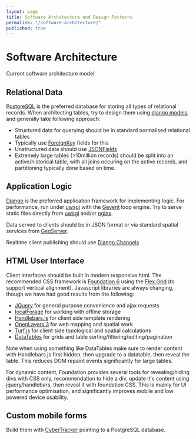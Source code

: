 ```yaml
---
layout: page
title: Software Architecture and Design Patterns
permalink: "/software-architecture/"
published: true
---
```


# Software Architecture

Current software architecture model

## Relational Data

[PostgreSQL](http://www.postgresql.org/) is the preferred database for storing all types of relational records. When architecting tables, try to design them using [django models](https://docs.djangoproject.com/en/1.9/topics/db/models/), and generally take following approach:

 * Structured data for querying should be in standard normalised relational tables
  * Typically use [ForeignKey](https://docs.djangoproject.com/en/1.9/topics/db/examples/many_to_one/) fields for this
 * Unstructured data should use [JSONFields](https://docs.djangoproject.com/en/1.9/ref/contrib/postgres/fields/#jsonfield)
 * Extremely large tables (>10million records) should be split into an active/historical table, with all joins occuring on the active records, and partitioning typically done based on time.

## Application Logic

[Django](https://www.djangoproject.com/) is the preferred application framework for implementing logic. For performance, run under [uwsgi](https://docs.djangoproject.com/en/1.9/howto/deployment/wsgi/uwsgi/) with the [Gevent](http://uwsgi-docs.readthedocs.io/en/latest/Gevent.html) loop engine. Try to serve static files directly from [uwsgi](http://uwsgi-docs.readthedocs.io/en/latest/StaticFiles.html) and/or [nginx](https://www.nginx.com/resources/admin-guide/serving-static-content/).

Data served to clients should be in JSON format or via standard spatial services from [GeoServer](http://geoserver.org/).

Realtime client publishing should use [Django Channels](https://channels.readthedocs.io/en/latest/inshort.html)

## HTML User Interface

Client interfaces should be built in modern responsive html. The recommended CSS framework is [Foundation 6](http://foundation.zurb.com/sites/docs/) using the [Flex Grid](http://foundation.zurb.com/sites/docs/flex-grid.html#vertical-alignment) (to support vertical alignment). Javascript libraries are always changing, though we have had good results from the following:

 * [JQuery](https://jquery.com/) for general purpose convenience and ajax requests
 * [localForage](https://github.com/mozilla/localForage) for working with offline storage
 * [Handlebars.js](http://handlebarsjs.com/) for client side template rendering
 * [OpenLayers 3](http://openlayers.org/) for web mapping and spatial work
 * [Turf.js](http://turfjs.org/) for client side topological and spatial calculations
 * [DataTables](https://datatables.net/) for grids and table sorting/filtering/editing/pagination
 
Note when using something like DataTables make sure to render content with Handlebars.js first hidden, then upgrade to a datatable, then reveal the table. This reduces DOM repaint events significantly for large tables.

For dynamic content, Foundation provides several tools for revealing/hiding divs with CSS only, recommendation to hide a div, update it's content using jquery/handlebars, then reveal it with foundation CSS. This is mainly for UI performance optimisation, and significantly improves mobile and low powered device usability.
 
## Custom mobile forms

Build them with [CyberTracker](http://www.cybertracker.org/) pointing to a PostgreSQL database.
